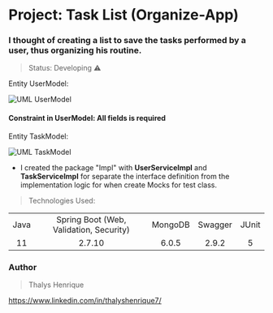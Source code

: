 # Project: Task List (Organize-App)

### I thought of creating a list to save the tasks performed by a user, thus organizing his routine.

> Status: Developing ⚠️

Entity UserModel:

![UML UserModel](https://github.com/thalyshenrique7/organize-app/assets/100730757/e07f7d07-7108-4402-8e65-dc424b5eb29c)

#### Constraint in UserModel: All fields is required

Entity TaskModel:

![UML TaskModel](https://github.com/thalyshenrique7/organize-app/assets/100730757/ff5d7f2c-ebd5-4f2e-9257-6639e4f7b0c9)

+ I created the package "Impl" with <b>UserServiceImpl</b> and <b>TaskServiceImpl</b> for separate the interface definition from the implementation logic for when create Mocks for test class.

> Technologies Used:

<table>
<tr align="center">
<td>Java</td>
<td>Spring Boot (Web, Validation, Security)</td>
<td>MongoDB</td>
<td>Swagger</td>
<td>JUnit</td>
</tr>

<tr align="center">
<td>11</td>
<td>2.7.10</td>
<td>6.0.5</td>
<td>2.9.2</td>
<td>5</td>
</tr>
</table>

### Author
> Thalys Henrique

https://www.linkedin.com/in/thalyshenrique7/
